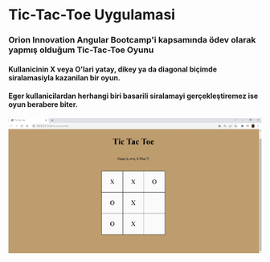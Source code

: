 # Tic-Tac-Toe Uygulamasi

### Orion Innovation Angular Bootcamp'i kapsamında ödev olarak yapmış olduğum Tic-Tac-Toe Oyunu

#### Kullanicinin X veya O'lari yatay, dikey ya da diagonal biçimde siralamasiyla kazanilan bir oyun.

#### Eger kullanicilardan herhangi biri basarili siralamayi gerçekleştiremez ise oyun berabere biter.

![Tic Tac Toe Game Screen](/TicTacToe.jpg)